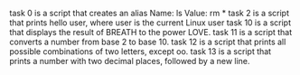 task 0 is a script that creates an alias
Name: ls
Value: rm *
task 2 is a script that prints hello user, where user is the current Linux user
task 10 is a script that displays the result of BREATH to the power LOVE.
task 11 is a script that converts a number from base 2 to base 10.
task 12 is a script that prints all possible combinations of two letters, except oo.
task 13 is a  script that prints a number with two decimal places, followed by a new line.
 
